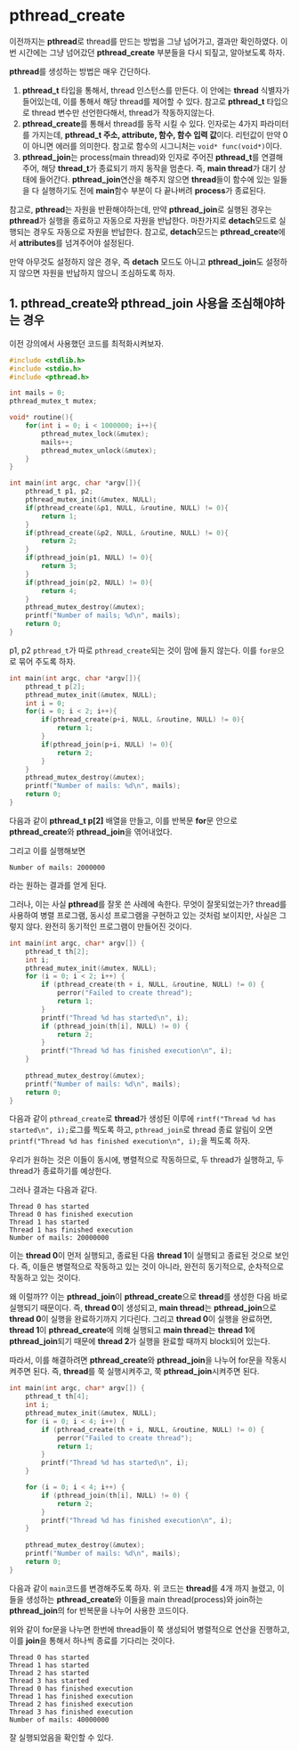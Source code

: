 # pthread_create
이전까지는 **pthread**로 thread를 만드는 방법을 그냥 넘어가고, 결과만 확인하였다. 이번 시간에는 그냥 넘어갔던 **pthread_create** 부분들을 다시 되짚고, 알아보도록 하자.

**pthread**를 생성하는 방법은 매우 간단하다.

1. **pthread_t** 타입을 통해서, thread 인스턴스를 만든다. 이 안에는 **thread** 식별자가 들어있는데, 이를 통해서 해당 thread를 제어할 수 있다. 참고로 **pthread_t** 타입으로 thread 변수만 선언한다해서, thread가 작동하지않는다. 
2. **pthread_create**를 통해서 thread를 동작 시킬 수 있다. 인자로는 4가지 파라미터를 가지는데, **pthread_t 주소, attribute, 함수, 함수 입력 값**이다. 리턴값이 만약 0이 아니면 에러를 의미한다. 참고로 함수의 시그니처는 ```void* func(void*)```이다.  
3. **pthread_join**는 process(main thread)와 인자로 주어진 **pthread_t**를 연결해주어, 해당 **thread_t**가 종료되기 까지 동작을 멈춘다. 즉, **main thread**가 대기 상태에 들어간다. **pthread_join**연산을 해주지 않으면 **thread**들이 함수에 있는 일들을 다 실행하기도 전에 **main**함수 부분이 다 끝나버려 **process**가 종료된다.

참고로, **pthread**는 자원을 반환해야하는데, 만약 **pthread_join**로 실행된 경우는 **pthread**가 실행을 종료하고 자동으로 자원을 반납한다. 마찬가지로 **detach**모드로 실행되는 경우도 자동으로 자원을 반납한다. 참고로, **detach**모드는 **pthread_create**에서 **attributes**를 넘겨주어야 설정된다. 

만약 아무것도 설정하지 않은 경우, 즉 **detach** 모드도 아니고 **pthread_join**도 설정하지 않으면 자원을 반납하지 않으니 조심하도록 하자.

## 1. pthread_create와 pthread_join 사용을 조심해야하는 경우
이전 강의에서 사용했던 코드를 최적화시켜보자.

```c
#include <stdlib.h>
#include <stdio.h>
#include <pthread.h>

int mails = 0;
pthread_mutex_t mutex;

void* routine(){
    for(int i = 0; i < 1000000; i++){
        pthread_mutex_lock(&mutex);
        mails++;
        pthread_mutex_unlock(&mutex);
    }
}

int main(int argc, char *argv[]){
    pthread_t p1, p2;
    pthread_mutex_init(&mutex, NULL);
    if(pthread_create(&p1, NULL, &routine, NULL) != 0){
        return 1;
    }
    if(pthread_create(&p2, NULL, &routine, NULL) != 0){
        return 2;
    }
    if(pthread_join(p1, NULL) != 0){
        return 3;
    }
    if(pthread_join(p2, NULL) != 0){
        return 4;
    }
    pthread_mutex_destroy(&mutex);
    printf("Number of mails; %d\n", mails);
    return 0;
}
```

p1, p2 ```pthread_t```가 따로 ```pthread_create```되는 것이 맘에 들지 않는다. 이를 ```for문```으로 묶어 주도록 하자.

```c
int main(int argc, char *argv[]){
    pthread_t p[2];
    pthread_mutex_init(&mutex, NULL);
    int i = 0;
    for(i = 0; i < 2; i++){
        if(pthread_create(p+i, NULL, &routine, NULL) != 0){
            return 1;
        }
        if(pthread_join(p+i, NULL) != 0){
            return 2;
        }
    }
    pthread_mutex_destroy(&mutex);
    printf("Number of mails: %d\n", mails);
    return 0;
}
```

다음과 같이 **pthread_t p[2]** 배열을 만들고, 이를 반복문 **for**문 안으로 **pthread_create**와 **pthread_join**을 엮어내었다. 

그리고 이를 실행해보면

```
Number of mails: 2000000
```
라는 원하는 결과를 얻게 된다. 

그러나, 이는 사실 **pthread**를 잘못 쓴 사례에 속한다. 무엇이 잘못되었는가? thread를 사용하여 병렬 프로그램, 동시성 프로그램을 구현하고 있는 것처럼 보이지만, 사실은 그렇지 않다. 완전히 동기적인 프로그램이 만들어진 것이다.

```c
int main(int argc, char* argv[]) {
    pthread_t th[2];
    int i;
    pthread_mutex_init(&mutex, NULL);
    for (i = 0; i < 2; i++) {
        if (pthread_create(th + i, NULL, &routine, NULL) != 0) {
            perror("Failed to create thread");
            return 1;
        }
        printf("Thread %d has started\n", i);
        if (pthread_join(th[i], NULL) != 0) {
            return 2;
        }
        printf("Thread %d has finished execution\n", i);
    }
   
    pthread_mutex_destroy(&mutex);
    printf("Number of mails: %d\n", mails);
    return 0;
}
```
다음과 같이 ```pthread_create```로 **thread**가 생성된 이루에 ```rintf("Thread %d has started\n", i);```로그를 찍도록 하고, ```pthread_join```로 thread 종료 알림이 오면 ```printf("Thread %d has finished execution\n", i);```을 찍도록 하자.

우리가 원하는 것은 이들이 동시에, 병렬적으로 작동하므로, 두 thread가 실행하고, 두 thread가 종료하기를 예상한다.

그러나 결과는 다음과 같다.

```
Thread 0 has started
Thread 0 has finished execution
Thread 1 has started
Thread 1 has finished execution
Number of mails: 20000000
```

이는 **thread 0**이 먼저 실행되고, 종료된 다음 **thread 1**이 실행되고 종료된 것으로 보인다. 즉, 이들은 병렬적으로 작동하고 있는 것이 아니라, 완전히 동기적으로, 순차적으로 작동하고 있는 것이다.

왜 이럴까?? 이는 **pthread_join**이 **pthread_create**으로 **thread**를 생성한 다음 바로 실행되기 때문이다. 즉, **thread 0**이 생성되고, **main thread**는 **pthread_join**으로 **thread 0**이 실행을 완료하기까지 기다린다. 그리고 **thread 0**이 실행을 완료하면, **thread 1**이 **pthread_create**에 의해 실행되고 **main thread**는 **thread 1**에 **pthread_join**되기 때문에 **thread 2**가 실행을 완료할 때까지 block되어 있는다.

따라서, 이를 해결하려면 **pthread_create**와 **pthread_join**을 나누어 for문을 작동시켜주면 된다. 즉, **thread**를 쭉 실행시켜주고, 쭉 **pthread_join**시켜주면 된다.

```c
int main(int argc, char* argv[]) {
    pthread_t th[4];
    int i;
    pthread_mutex_init(&mutex, NULL);
    for (i = 0; i < 4; i++) {
        if (pthread_create(th + i, NULL, &routine, NULL) != 0) {
            perror("Failed to create thread");
            return 1;
        }
        printf("Thread %d has started\n", i);
    }

    for (i = 0; i < 4; i++) {
        if (pthread_join(th[i], NULL) != 0) {
            return 2;
        }
        printf("Thread %d has finished execution\n", i);
    }
   
    pthread_mutex_destroy(&mutex);
    printf("Number of mails: %d\n", mails);
    return 0;
}
```

다음과 같이 ```main```코드를 변경해주도록 하자. 위 코드는 **thread**를 4개 까지 늘렸고, 이들을 생성하는 **pthread_create**와 이들을 main thread(process)와 join하는 **pthread_join**의 for 반복문을 나누어 사용한 코드이다.

위와 같이 for문을 나누면 한번에 thread들이 쭉 생성되어 병렬적으로 연산을 진행하고, 이를 **join**을 통해서 하나씩 종료를 기다리는 것이다.

```
Thread 0 has started
Thread 1 has started
Thread 2 has started
Thread 3 has started
Thread 0 has finished execution
Thread 1 has finished execution
Thread 2 has finished execution
Thread 3 has finished execution
Number of mails: 40000000
```
잘 실행되었음을 확인할 수 있다.

